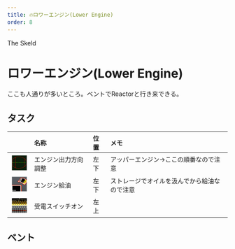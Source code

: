 ```yaml
---
title: 🔥ロワーエンジン(Lower Engine)
order: 8
---
```


<ImageCard height='auto' width='auto' src="../../assets/map_sk_base.png">
    The Skeld
</ImageCard>

# ロワーエンジン(Lower Engine)
ここも人通りが多いところ。ベントでReactorと行き来できる。

## タスク
| | 名称 | 位置 | メモ |
| :-- | :-- | :-- | :-- |
| ![](../../assets/task_engine_fix.png) | エンジン出力方向調整 | 左下 | アッパーエンジン->ここの順番なので注意 |
| ![](../../assets/task_engine_oil.png) | エンジン給油 | 左下 | ストレージでオイルを汲んでから給油なので注意 |
| ![](../../assets/task_ele_power.png) | 受電スイッチオン | 左上 |  |

## ベント

